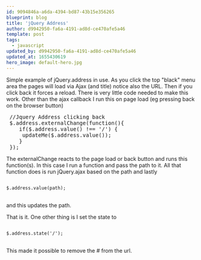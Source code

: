 ```yaml
---
id: 9094846a-a6da-4394-bd87-43b15e356265
blueprint: blog
title: 'jQuery Address'
author: d9942950-fa6a-4191-ad8d-ce470afe5a46
template: post
tags:
  - javascript
updated_by: d9942950-fa6a-4191-ad8d-ce470afe5a46
updated_at: 1655430619
hero_image: default-hero.jpg
---
```

Simple example of jQuery.address in use.
As you click the top "black" menu area the pages will load via Ajax (and title) notice also the URL.
Then if you click back it forces a reload.
There is very little code needed to make this work.
Other than the ajax callback I run this on page load (eg pressing back on the browser button)
<pre class="prettyprint linenums:1t">
 //Jquery Address clicking back
 $.address.externalChange(function(){
    if($.address.value() !== '/') {
     updateMe($.address.value());
    }
 });
</pre>
The externalChange reacts to the page load or back button and runs this function(s).
In this case I run a function and pass the path to it.
All that function does is run jQuery.ajax based on the path and lastly 
<pre class="prettyprint">
<code>
$.address.value(path);
</code>
</pre>
and this updates the path.

That is it.
One other thing is I set the state to 
<pre class="prettyprint">
<code>
$.address.state('/');
</code>
</pre>
This made it possible to remove the # from the url.
